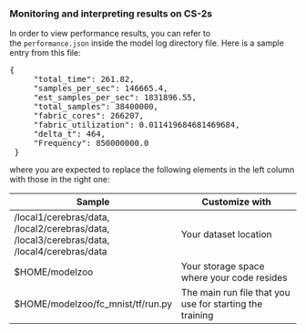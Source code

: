 

### Monitoring and interpreting results on CS-2s

In order to view performance results, you can refer to the `performance.json` inside the model log directory file. Here is a sample entry from this file:
<pre>
{
     "total_time": 261.82,
     "samples_per_sec": 146665.4,
     "est_samples_per_sec": 1831896.55,
     "total_samples": 38400000,
     "fabric_cores": 266207,
     "fabric_utilization": 0.011419684681469684,
     "delta_t": 464,
     "Frequency": 850000000.0
 }
</pre>

where you are expected to replace the following elements in the left column with those in the right one:
<table>
  <thead>
    <tr>
      <th>Sample</th><th>Customize with</th>
    </tr>
  </thead>
  <tbody>
    <tr>
      <td>/local1/cerebras/data,<br />
/local2/cerebras/data,<br />
/local3/cerebras/data,<br />
/local4/cerebras/data</td>
       <td>Your dataset location</td>
    </tr>
   <tr>
     <td>$HOME/modelzoo</td>
     <td>Your storage space where your code resides</td>
   </tr>
    <tr>
      <td>$HOME/modelzoo/fc_mnist/tf/run.py</td>
      <td>The main run file that you use for starting the training</td>
    </tr>
  </tbody>
</table>

